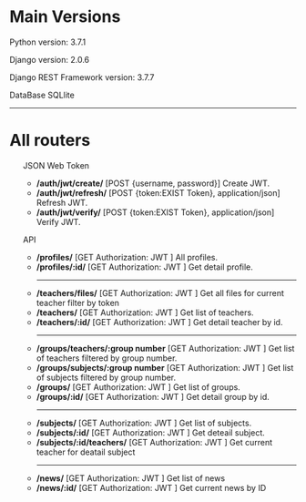 <h1>Main Versions</h1>
<p>Python version: 3.7.1</p>
<p>Django version: 2.0.6</p>
<p>Django REST Framework version: 3.7.7</p>
<p>DataBase SQLlite</p>
<hr>
<h1>All routers</h1>
<ul>JSON Web Token
    <ul>
        <li><b>/auth/jwt/create/</b> [POST {username, password}] Create JWT.</li>
        <li><b>/auth/jwt/refresh/</b> [POST {token:EXIST Token}, application/json] Refresh JWT.</li>
        <li><b>/auth/jwt/verify/</b> [POST {token:EXIST Token}, application/json] Verify JWT.</li>
    </ul>
</ul>
<ul>API
    <ul>
        <li><b>/profiles/</b> [GET Authorization: JWT <token>] All profiles.</li>
        <li><b>/profiles/:id/</b> [GET Authorization: JWT <token>] Get detail profile.<hr></li>
        <li><b>/teachers/files/</b> [GET Authorization: JWT <token>] Get all files for current teacher filter by token</li>
        <li><b>/teachers/</b> [GET Authorization: JWT <token>] Get list of teachers.</li>
        <li><b>/teachers/:id/</b> [GET Authorization: JWT <token>] Get detail teacher by id.<hr></li>
        <li><b>/groups/teachers/:group number</b> [GET Authorization: JWT <token>] Get list of teachers filtered by group number.</li>
        <li><b>/groups/subjects/:group number</b> [GET Authorization: JWT <token>] Get list of subjects filtered by group number.</li>
        <li><b>/groups/</b> [GET Authorization: JWT <token>] Get list of groups.</li>
        <li><b>/groups/:id/</b> [GET Authorization: JWT <token>] Get detail group by id.<hr></li>
        <li><b>/subjects/</b> [GET Authorization: JWT <token>] Get list of subjects.</li>
        <li><b>/subjects/:id/</b> [GET Authorization: JWT <token>] Get deteail subject.</li>
        <li><b>/subjects/:id/teachers/</b> [GET Authorization: JWT <token>] Get current teacher for deatail subject<hr></li>
        <li><b>/news/</b> [GET Authorization: JWT <token>] Get list of news</li>
        <li><b>/news/:id/</b> [GET Authorization: JWT <token>] Get current news by ID</li>
    </ul>
</ul>